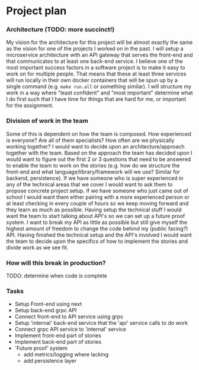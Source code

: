 # Project plan

### Architecture (TODO: more succinct!)
My vision for the architecture for this project will be almost exactly the same as the vision for one of the projects
I worked on in the past. I will setup a microservice architecture with an API gateway that serves the front-end and that 
communicates to at least one back-end service. I believe one of the most important success factors in a software project
is to make it easy to work on for multiple people. That means that these at least three services will run locally in their 
own docker containers that will be spun up by a single command (e.g. `make run.all` or something similar). I will structure
my work in a way where "least confident" and "most important" determine what I do first such that I have time for things that
are hard for me, or important for the assignment.

### Division of work in the team

Some of this is dependent on how the team is composed. How experienced is everyone? Are all of them specialists? How often
are we physically working together? I would want to decide upon an architecture/approach together with the team. Based on 
the approach the team has decided upon I would want to figure out the first 2 or 3 questions that need to be answered to 
enable the team to work on the stories (e.g. how do we structure the front-end and what language/library/framework will we use?
Similar for backend, persistence). If we have someone who is super experienced in any of the technical areas that we cover
I would want to ask them to propose concrete project setup. If we have someone who just came out of school I would want 
them either pairing with a more experienced person or at least checking in every couple of hours so we keep moving forward
and they learn as much as possible. Having setup the technical stuff I would want the team to start talking about API's 
so we can set up a future proof system. I want to break my API as little as possible but still give myself the highest
amount of freedom to change the code behind my (public facing?) API. Having finished the technical setup and the API's 
involved I would want the team to decide upon the specifics of how to implement the stories and divide work as we see fit.

### How will this break in production?

TODO: determine when code is complete 

### Tasks

- Setup Front-end using next
- Setup back-end grpc API
- Connect front-end to API service using grpc
- Setup 'internal' back-end service that the 'api' service calls to do work
- Connect grpc API service to 'internal' service
- Implement front-end part of stories 
- Implement back-end part of stories
- 'Future proof' system
    - add metrics/logging where lacking
    - add persistence layer